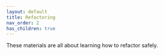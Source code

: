 ```yaml
---
layout: default
title: Refactoring
nav_order: 2
has_children: true
---
```


These materials are all about learning how to refactor safely. 
